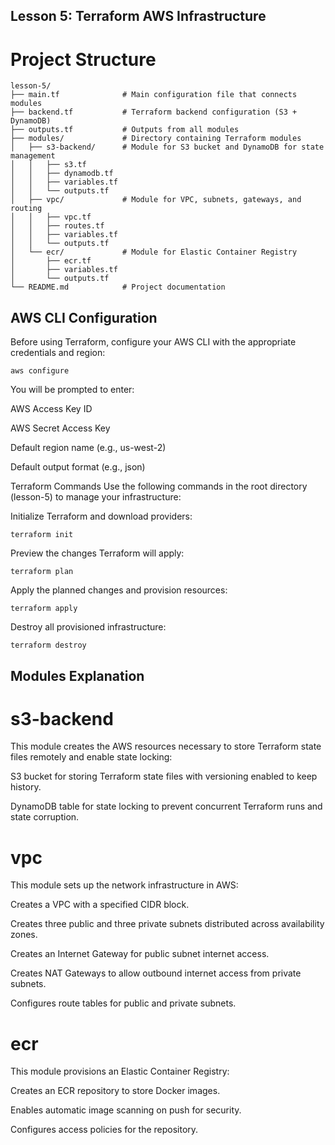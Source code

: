 ## Lesson 5: Terraform AWS Infrastructure

# Project Structure
```
lesson-5/
├── main.tf              # Main configuration file that connects modules
├── backend.tf           # Terraform backend configuration (S3 + DynamoDB)
├── outputs.tf           # Outputs from all modules
├── modules/             # Directory containing Terraform modules
│   ├── s3-backend/      # Module for S3 bucket and DynamoDB for state management
│   │   ├── s3.tf
│   │   ├── dynamodb.tf
│   │   ├── variables.tf
│   │   └── outputs.tf
│   ├── vpc/             # Module for VPC, subnets, gateways, and routing
│   │   ├── vpc.tf
│   │   ├── routes.tf
│   │   ├── variables.tf
│   │   └── outputs.tf
│   └── ecr/             # Module for Elastic Container Registry
│       ├── ecr.tf
│       ├── variables.tf
│       └── outputs.tf
└── README.md            # Project documentation
```


## AWS CLI Configuration

Before using Terraform, configure your AWS CLI with the appropriate credentials and region:
```
aws configure
```
You will be prompted to enter:

AWS Access Key ID

AWS Secret Access Key

Default region name (e.g., us-west-2)

Default output format (e.g., json)


Terraform Commands
Use the following commands in the root directory (lesson-5) to manage your infrastructure:

Initialize Terraform and download providers:
```
terraform init
```
Preview the changes Terraform will apply:
```
terraform plan
```
Apply the planned changes and provision resources:
```
terraform apply
```
Destroy all provisioned infrastructure:
```
terraform destroy
```
## Modules Explanation

# s3-backend
This module creates the AWS resources necessary to store Terraform state files remotely and enable state locking:

S3 bucket for storing Terraform state files with versioning enabled to keep history.

DynamoDB table for state locking to prevent concurrent Terraform runs and state corruption.

# vpc
This module sets up the network infrastructure in AWS:

Creates a VPC with a specified CIDR block.

Creates three public and three private subnets distributed across availability zones.

Creates an Internet Gateway for public subnet internet access.

Creates NAT Gateways to allow outbound internet access from private subnets.

Configures route tables for public and private subnets.

# ecr
This module provisions an Elastic Container Registry:

Creates an ECR repository to store Docker images.

Enables automatic image scanning on push for security.

Configures access policies for the repository.

